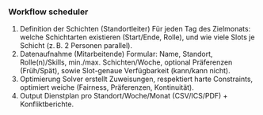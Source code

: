 ### Workflow scheduler

1. Definition der Schichten (Standortleiter)
Für jeden Tag des Zielmonats: welche Schichtarten existieren (Start/Ende, Rolle), und wie viele Slots je Schicht (z. B. 2 Personen parallel).
2. Datenaufnahme (Mitarbeitende)
Formular: Name, Standort, Rolle(n)/Skills, min./max. Schichten/Woche, optional Präferenzen (Früh/Spät), sowie Slot-genaue Verfügbarkeit (kann/kann nicht).
3. Optimierung
Solver erstellt Zuweisungen, respektiert harte Constraints, optimiert weiche (Fairness, Präferenzen, Kontinuität).
4. Output
Dienstplan pro Standort/Woche/Monat (CSV/ICS/PDF) + Konfliktberichte.
